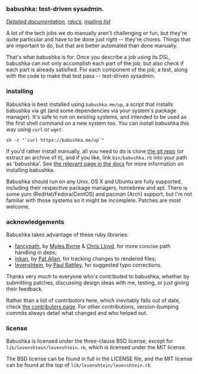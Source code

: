 ### babushka: test-driven sysadmin.

_[Detailed documentation](http://babushka.me), [rdocs](http://babushka.me/rdoc), [mailing list](http://babushka.me/mailing_list)_

A lot of the tech jobs we do manually aren't challenging or fun, but they're quite particular and have to be done just right -- they're chores. Things that are important to do, but that are better automated than done manually.

That's what babushka is for. Once you describe a job using its DSL, babushka can not only accomplish each part of the job, but also check if each part is already satisfied. For each component of the job, a test, along with the code to make that test pass -- test-driven sysadmin.


### installing

Babushka is best installed using `babushka.me/up`, a script that installs babushka via git (and some dependencies via your system's package manager). It's safe to run on existing systems, and intended to be used as the first shell command on a new system too. You can install babushka this way using `curl` or `wget`:

    sh -c "`curl https://babushka.me/up`"

If you'd rather install manually, all you need to do is clone [the git repo](https://github.com/benhoskings/babushka) (or extract an archive of it), and if you like, link `bin/babushka.rb` into your path as 'babushka'. See [the relevant page in the docs](http://babushka.me/installing) for more information on installing babushka.

Babushka should run on any Unix. OS X and Ubuntu are fully supported, including their respective package managers, homebrew and apt. There is some yum (RedHat/Fedora/CentOS) and pacman (Arch) support, but I'm not familiar with those systems so it might be incomplete. Patches are most welcome.


### acknowledgements

Babushka takes advantage of these ruby libraries:

- [fancypath](http://github.com/tred/fancypath/), by [Myles Byrne](http://twitter.com/quackingduck) & [Chris Lloyd](http://twitter.com/chrislloyd), for more concise path handling in deps;
- [inkan](https://github.com/pat/inkan), by [Pat Allan](http://twitter.com/pat), for tracking changes to rendered files;
- [levenshtein](http://raa.ruby-lang.org/project/levenshtein/), by [Paul Battley](http://twitter.com/threedaymonk), for suggested typo corrections.

Thanks very much to everyone who's contributed to babushka, whether by submitting patches, discussing design ideas with me, testing, or just giving their feedback.

Rather than a list of contributors here, which inevitably falls out of date, check [the contributors page](https://github.com/benhoskings/babushka/graphs/contributors). For other contributions, version-bumping commits always detail what changed and who helped out.


### license

Babushka is licensed under the three-clause BSD license, except for `lib/levenshtein/levenshtein.rb`, which is licensed under the MIT license.

The BSD license can be found in full in the LICENSE file, and the MIT license can be found at the top of `lib/levenshtein/levenshtein.rb`.
